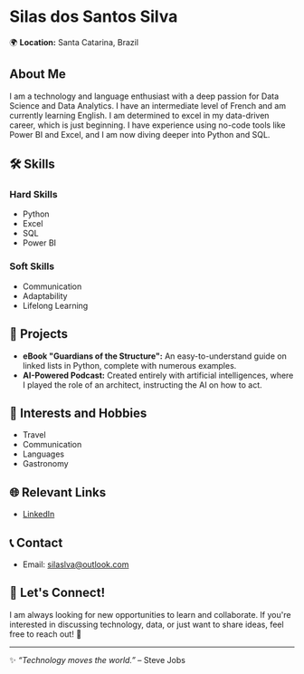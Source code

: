 # Silas dos Santos Silva

🌍 **Location:** Santa Catarina, Brazil

## About Me

I am a technology and language enthusiast with a deep passion for Data Science and Data Analytics. I have an intermediate level of French and am currently learning English. I am determined to excel in my data-driven career, which is just beginning. I have experience using no-code tools like Power BI and Excel, and I am now diving deeper into Python and SQL.

## 🛠️ Skills

### Hard Skills
- Python
- Excel
- SQL
- Power BI

### Soft Skills
- Communication
- Adaptability
- Lifelong Learning

## 🚀 Projects

- **eBook "Guardians of the Structure":** An easy-to-understand guide on linked lists in Python, complete with numerous examples.
- **AI-Powered Podcast:** Created entirely with artificial intelligences, where I played the role of an architect, instructing the AI on how to act.

## 🎯 Interests and Hobbies
- Travel
- Communication
- Languages
- Gastronomy

## 🌐 Relevant Links
- [LinkedIn](https://www.linkedin.com/in/silaslva)

## 📞 Contact
- Email: silaslva@outlook.com

## 💬 Let's Connect!
I am always looking for new opportunities to learn and collaborate. If you're interested in discussing technology, data, or just want to share ideas, feel free to reach out! 🚀

---

✨ *“Technology moves the world.”* – Steve Jobs


<!---
silaslva/silaslva is a ✨ special ✨ repository because its `README.md` (this file) appears on your GitHub profile.
You can click the Preview link to take a look at your changes.
--->

